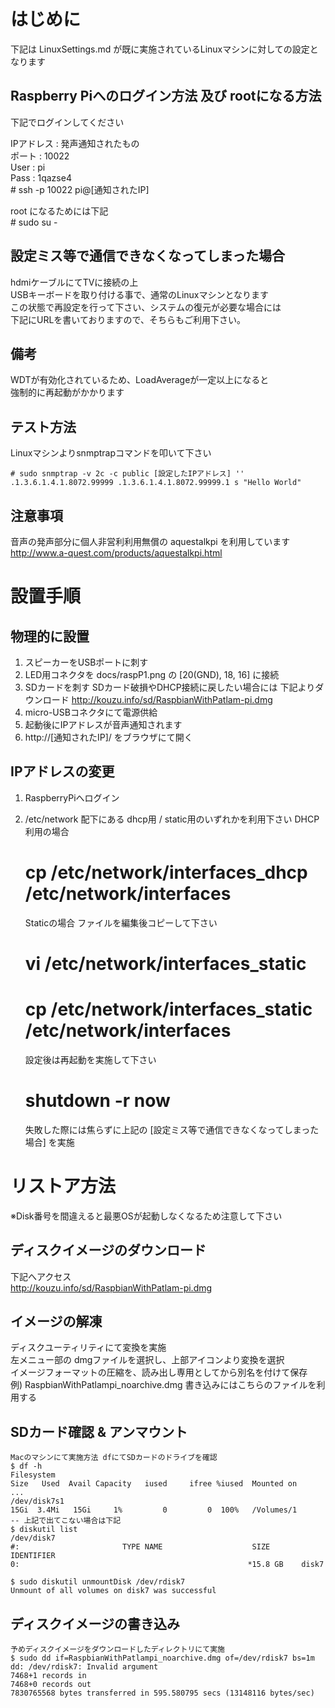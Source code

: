 # はじめに
下記は LinuxSettings.md が既に実施されているLinuxマシンに対しての設定となります

## Raspberry Piへのログイン方法 及び rootになる方法
   下記でログインしてください
   
   IPアドレス : 発声通知されたもの  
   ポート     : 10022  
   User      : pi  
   Pass      : 1qazse4  
    # ssh -p 10022 pi@[通知されたIP]

   root になるためには下記  
    # sudo su -   
   
## 設定ミス等で通信できなくなってしまった場合
   hdmiケーブルにてTVに接続の上  
   USBキーボードを取り付ける事で、通常のLinuxマシンとなります  
   この状態で再設定を行って下さい、システムの復元が必要な場合には  
   下記にURLを書いておりますので、そちらもご利用下さい。

## 備考
   WDTが有効化されているため、LoadAverageが一定以上になると  
   強制的に再起動がかかります

## テスト方法
   Linuxマシンよりsnmptrapコマンドを叩いて下さい
   
    # sudo snmptrap -v 2c -c public [設定したIPアドレス] '' .1.3.6.1.4.1.8072.99999 .1.3.6.1.4.1.8072.99999.1 s "Hello World"
    
## 注意事項
   音声の発声部分に個人非営利利用無償の aquestalkpi を利用しています
   http://www.a-quest.com/products/aquestalkpi.html

# 設置手順
## 物理的に設置
1. スピーカーをUSBポートに刺す
2. LED用コネクタを docs/raspP1.png の [20(GND), 18, 16] に接続
3. SDカードを刺す
   SDカード破損やDHCP接続に戻したい場合には 下記よりダウンロード
   http://kouzu.info/sd/RaspbianWithPatlam-pi.dmg
4. micro-USBコネクタにて電源供給
5. 起動後にIPアドレスが音声通知されます
6. http://[通知されたIP]/ をブラウザにて開く

## IPアドレスの変更
1. RaspberryPiへログイン
2. /etc/network 配下にある dhcp用 / static用のいずれかを利用下さい
   DHCP利用の場合

    # cp /etc/network/interfaces_dhcp /etc/network/interfaces
    
   
   Staticの場合 ファイルを編集後コピーして下さい

    # vi /etc/network/interfaces_static
    # cp /etc/network/interfaces_static /etc/network/interfaces
    
   設定後は再起動を実施して下さい
   # shutdown -r now
   失敗した際には焦らずに上記の [設定ミス等で通信できなくなってしまった場合] を実施

# リストア方法
※Disk番号を間違えると最悪OSが起動しなくなるため注意して下さい

## ディスクイメージのダウンロード
下記へアクセス  
http://kouzu.info/sd/RaspbianWithPatlam-pi.dmg

## イメージの解凍
ディスクユーティリティにて変換を実施  
左メニュー部の dmgファイルを選択し、上部アイコンより変換を選択  
イメージフォーマットの圧縮を、読み出し専用としてから別名を付けて保存  
例) RaspbianWithPatlampi_noarchive.dmg 書き込みにはこちらのファイルを利用する

## SDカード確認 & アンマウント
    Macのマシンにて実施方法 dfにてSDカードのドライブを確認
    $ df -h
    Filesystem                                                           Size   Used  Avail Capacity   iused     ifree %iused  Mounted on
    ...
    /dev/disk7s1                                                         15Gi  3.4Mi   15Gi     1%         0         0  100%   /Volumes/1
    -- 上記で出てこない場合は下記
    $ diskutil list
    /dev/disk7
    #:                       TYPE NAME                    SIZE       IDENTIFIER
    0:                                                   *15.8 GB    disk7
    
    $ sudo diskutil unmountDisk /dev/rdisk7
    Unmount of all volumes on disk7 was successful
    
## ディスクイメージの書き込み
    予めディスクイメージをダウンロードしたディレクトリにて実施
    $ sudo dd if=RaspbianWithPatlampi_noarchive.dmg of=/dev/rdisk7 bs=1m
    dd: /dev/rdisk7: Invalid argument
    7468+1 records in
    7468+0 records out
    7830765568 bytes transferred in 595.580795 secs (13148116 bytes/sec)
    